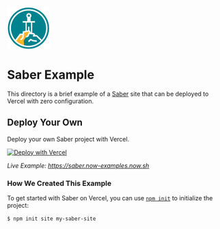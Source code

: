 ![Saber Logo](https://github.com/vercel/vercel/blob/main/packages/frameworks/logos/saber.svg)

# Saber Example

This directory is a brief example of a [Saber](https://saber.land) site that can be deployed to Vercel with zero configuration.

## Deploy Your Own

Deploy your own Saber project with Vercel.

[![Deploy with Vercel](https://vercel.com/button)](https://vercel.com/new/clone?repository-url=https://github.com/vercel/vercel/tree/main/examples/saber&template=saber)

_Live Example: https://saber.now-examples.now.sh_

### How We Created This Example

To get started with Saber on Vercel, you can use [`npm init`](https://docs.npmjs.com/cli/init) to initialize the project:

```shell
$ npm init site my-saber-site
```

